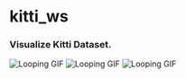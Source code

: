 # kitti_ws
### Visualize Kitti Dataset.



<p>
<img src="D:\DailyData\paper and report\3 可视化工作\汇报资源\点云无侦测框.gif"  alt="Looping GIF" loop>
<img src="https://github.com/gentleman-zhong/kitti_ws/assets/74064666/ecc1c955-e189-4141-8e4f-f9f4847a1af2"  alt="Looping GIF" loop>
<img src="https://github.com/gentleman-zhong/kitti_ws/assets/74064666/e2385b78-94a4-4281-aeb4-0f332c53a828"  alt="Looping GIF" loop>
</p>
